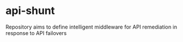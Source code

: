 # api-shunt
Repository aims to define intelligent middleware for API remediation in response to API failovers
